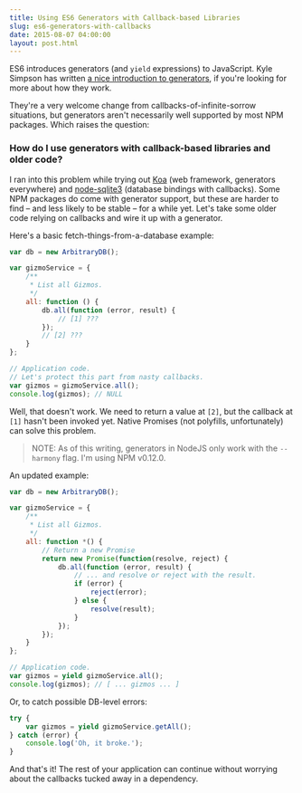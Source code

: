 ```yaml
---
title: Using ES6 Generators with Callback-based Libraries
slug: es6-generators-with-callbacks
date: 2015-08-07 04:00:00
layout: post.html
---
```


ES6 introduces generators (and `yield` expressions) to JavaScript. Kyle Simpson has written [a nice introduction to generators](http://davidwalsh.name/es6-generators), if you're looking for more about how they work.

They're a very welcome change from callbacks-of-infinite-sorrow situations, but generators aren't necessarily well supported by most NPM packages. Which raises the question:

### How do I use generators with callback-based libraries and older code?

I ran into this problem while trying out [Koa](http://koajs.com) (web framework, generators everywhere) and [node-sqlite3](https://github.com/mapbox/node-sqlite3) (database bindings with callbacks). Some NPM packages do come with generator support, but these are harder to find – and less likely to be stable – for a while yet. Let's take some older code relying on callbacks and wire it up with a generator.

Here's a basic fetch-things-from-a-database example:

```javascript
var db = new ArbitraryDB();

var gizmoService = {
    /**
     * List all Gizmos.
     */
    all: function () {
        db.all(function (error, result) {
            // [1] ???
        });
        // [2] ???
    }
};

// Application code.
// Let's protect this part from nasty callbacks.
var gizmos = gizmoService.all();
console.log(gizmos); // NULL
```

Well, that doesn't work. We need to return a value at `[2]`, but the callback at `[1]` hasn't been invoked yet. Native Promises (not polyfills, unfortunately) can solve this problem.

> NOTE: As of this writing, generators in NodeJS only work with the `--harmony` flag. I'm using NPM v0.12.0.

An updated example:

```javascript
var db = new ArbitraryDB();

var gizmoService = {
    /**
     * List all Gizmos.
     */
    all: function *() {
        // Return a new Promise
        return new Promise(function(resolve, reject) {
            db.all(function (error, result) {
                // ... and resolve or reject with the result.
                if (error) {
                    reject(error);
                } else {
                    resolve(result);
                }
            });
        });
    }
};

// Application code.
var gizmos = yield gizmoService.all();
console.log(gizmos); // [ ... gizmos ... ]
```

Or, to catch possible DB-level errors:

```javascript
try {
    var gizmos = yield gizmoService.getAll();
} catch (error) {
    console.log('Oh, it broke.');
}
```

And that's it! The rest of your application can continue without worrying about the callbacks tucked away in a dependency.
